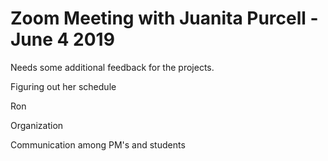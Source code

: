 # Zoom Meeting with Juanita Purcell - June 4 2019

Needs some additional feedback for the projects.

Figuring out her schedule

Ron

Organization

Communication among PM's and students